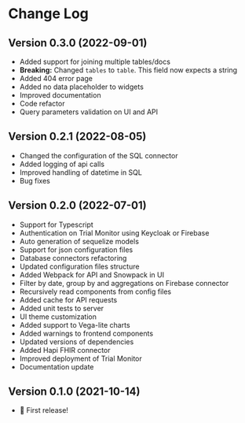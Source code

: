 # Change Log

## Version 0.3.0 (2022-09-01)
- Added support for joining multiple tables/docs
- **Breaking:** Changed `tables`  to `table`. This field now expects a string
- Added 404 error page
- Added no data placeholder to widgets
- Improved documentation
- Code refactor
- Query parameters validation on UI and API

## Version 0.2.1 (2022-08-05)
- Changed the configuration of the SQL connector 
- Added logging of api calls
- Improved handling of datetime in SQL
- Bug fixes

## Version 0.2.0 (2022-07-01)

- Support for Typescript
- Authentication on Trial Monitor using Keycloak or Firebase
- Auto generation of sequelize models
- Support for json configuration files
- Database connectors refactoring
- Updated configuration files structure
- Added Webpack for API and Snowpack in UI
- Filter by date, group by and aggregations on Firebase connector
- Recursively read components from config files
- Added cache for API requests
- Added unit tests to server
- UI theme customization
- Added support to Vega-lite charts
- Added warnings to frontend components
- Updated versions of dependencies
- Added Hapi FHIR connector
- Improved deployment of Trial Monitor
- Documentation update

## Version 0.1.0 (2021-10-14)

- 🎉 First release!